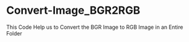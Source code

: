# Convert-Image_BGR2RGB
This Code Help us to Convert the BGR Image to RGB Image in an Entire Folder

